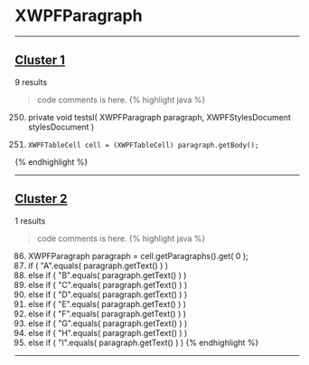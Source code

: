# XWPFParagraph

***

## [Cluster 1](./1)
9 results
> code comments is here.
{% highlight java %}
250. private void testsI( XWPFParagraph paragraph, XWPFStylesDocument stylesDocument )
253.     XWPFTableCell cell = (XWPFTableCell) paragraph.getBody();
{% endhighlight %}

***

## [Cluster 2](./2)
1 results
> code comments is here.
{% highlight java %}
86. XWPFParagraph paragraph = cell.getParagraphs().get( 0 );
87. if ( "A".equals( paragraph.getText() ) )
91. else if ( "B".equals( paragraph.getText() ) )
95. else if ( "C".equals( paragraph.getText() ) )
99. else if ( "D".equals( paragraph.getText() ) )
103. else if ( "E".equals( paragraph.getText() ) )
107. else if ( "F".equals( paragraph.getText() ) )
111. else if ( "G".equals( paragraph.getText() ) )
115. else if ( "H".equals( paragraph.getText() ) )
119. else if ( "I".equals( paragraph.getText() ) )
{% endhighlight %}

***

